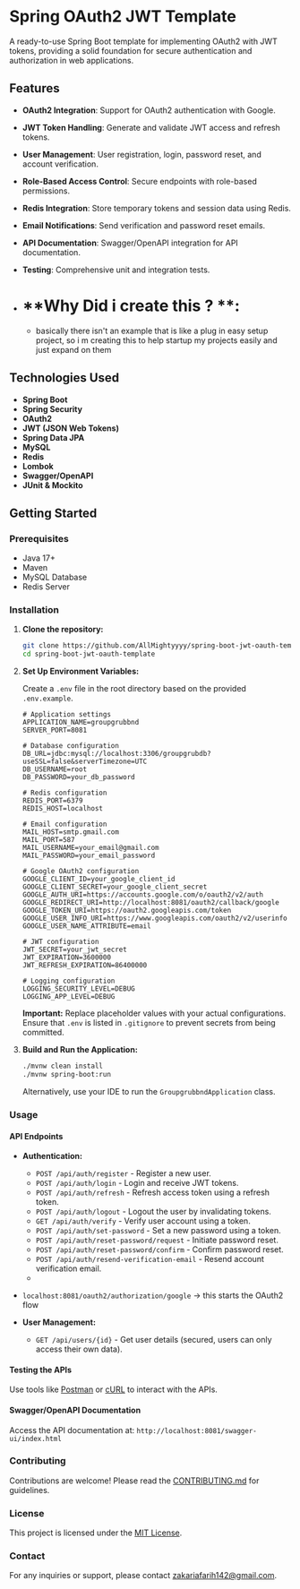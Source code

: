 
# Spring OAuth2 JWT Template

A ready-to-use Spring Boot template for implementing OAuth2 with JWT tokens, providing a solid foundation for secure authentication and authorization in web applications.

## Features

- **OAuth2 Integration**: Support for OAuth2 authentication with Google.
- **JWT Token Handling**: Generate and validate JWT access and refresh tokens.
- **User Management**: User registration, login, password reset, and account verification.
- **Role-Based Access Control**: Secure endpoints with role-based permissions.
- **Redis Integration**: Store temporary tokens and session data using Redis.
- **Email Notifications**: Send verification and password reset emails.
- **API Documentation**: Swagger/OpenAPI integration for API documentation.
- **Testing**: Comprehensive unit and integration tests.

- # **Why Did i create this ? **:
  - basically there isn't an example that is like a plug in easy setup project, so i m creating this to help startup my projects easily and just expand on them

## Technologies Used

- **Spring Boot**
- **Spring Security**
- **OAuth2**
- **JWT (JSON Web Tokens)**
- **Spring Data JPA**
- **MySQL**
- **Redis**
- **Lombok**
- **Swagger/OpenAPI**
- **JUnit & Mockito**

## Getting Started

### Prerequisites

- Java 17+
- Maven
- MySQL Database
- Redis Server

### Installation

1. **Clone the repository:**

   ```bash
   git clone https://github.com/AllMightyyyy/spring-boot-jwt-oauth-template.git
   cd spring-boot-jwt-oauth-template
   ```

2. **Set Up Environment Variables:**

   Create a `.env` file in the root directory based on the provided `.env.example`.

   ```env
   # Application settings
   APPLICATION_NAME=groupgrubbnd
   SERVER_PORT=8081

   # Database configuration
   DB_URL=jdbc:mysql://localhost:3306/groupgrubdb?useSSL=false&serverTimezone=UTC
   DB_USERNAME=root
   DB_PASSWORD=your_db_password

   # Redis configuration
   REDIS_PORT=6379
   REDIS_HOST=localhost

   # Email configuration
   MAIL_HOST=smtp.gmail.com
   MAIL_PORT=587
   MAIL_USERNAME=your_email@gmail.com
   MAIL_PASSWORD=your_email_password

   # Google OAuth2 configuration
   GOOGLE_CLIENT_ID=your_google_client_id
   GOOGLE_CLIENT_SECRET=your_google_client_secret
   GOOGLE_AUTH_URI=https://accounts.google.com/o/oauth2/v2/auth
   GOOGLE_REDIRECT_URI=http://localhost:8081/oauth2/callback/google
   GOOGLE_TOKEN_URI=https://oauth2.googleapis.com/token
   GOOGLE_USER_INFO_URI=https://www.googleapis.com/oauth2/v2/userinfo
   GOOGLE_USER_NAME_ATTRIBUTE=email

   # JWT configuration
   JWT_SECRET=your_jwt_secret
   JWT_EXPIRATION=3600000
   JWT_REFRESH_EXPIRATION=86400000

   # Logging configuration
   LOGGING_SECURITY_LEVEL=DEBUG
   LOGGING_APP_LEVEL=DEBUG
   ```

   **Important:** Replace placeholder values with your actual configurations. Ensure that `.env` is listed in `.gitignore` to prevent secrets from being committed.

3. **Build and Run the Application:**

   ```bash
   ./mvnw clean install
   ./mvnw spring-boot:run
   ```

   Alternatively, use your IDE to run the `GroupgrubbndApplication` class.

### Usage

#### **API Endpoints**

- **Authentication:**
  - `POST /api/auth/register` - Register a new user.
  - `POST /api/auth/login` - Login and receive JWT tokens.
  - `POST /api/auth/refresh` - Refresh access token using a refresh token.
  - `POST /api/auth/logout` - Logout the user by invalidating tokens.
  - `GET /api/auth/verify` - Verify user account using a token.
  - `POST /api/auth/set-password` - Set a new password using a token.
  - `POST /api/auth/reset-password/request` - Initiate password reset.
  - `POST /api/auth/reset-password/confirm` - Confirm password reset.
  - `POST /api/auth/resend-verification-email` - Resend account verification email.
  - 
- `localhost:8081/oauth2/authorization/google` -> this starts the OAuth2 flow

- **User Management:**
  - `GET /api/users/{id}` - Get user details (secured, users can only access their own data).

#### **Testing the APIs**

Use tools like [Postman](https://www.postman.com/) or [cURL](https://curl.se/) to interact with the APIs.

#### **Swagger/OpenAPI Documentation**

Access the API documentation at: `http://localhost:8081/swagger-ui/index.html`

### Contributing

Contributions are welcome! Please read the [CONTRIBUTING.md](CONTRIBUTING.md) for guidelines.

### License

This project is licensed under the [MIT License](LICENSE).

### Contact

For any inquiries or support, please contact [zakariafarih142@gmail.com](mailto:your_email@example.com).
